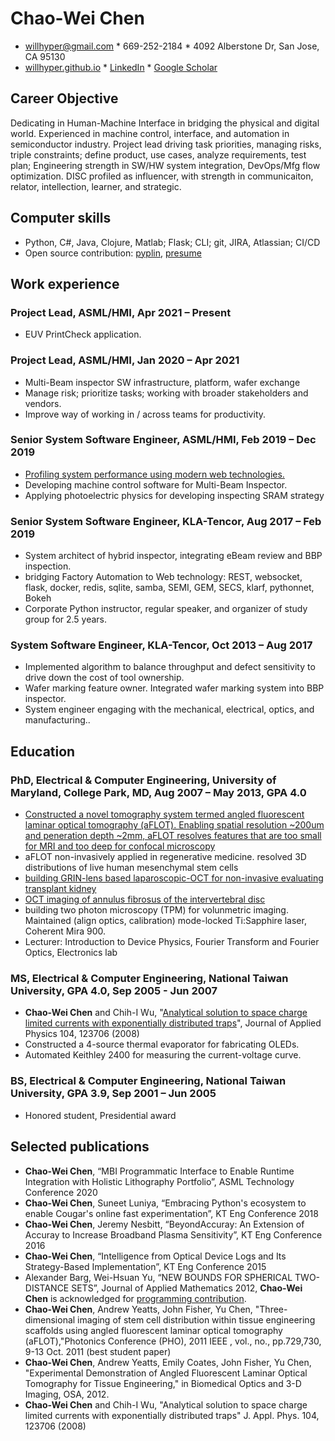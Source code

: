 # Chao-Wei Chen
- willhyper@gmail.com * 669-252-2184 * 4092 Alberstone Dr, San Jose, CA 95130
- [willhyper.github.io](https://willhyper.github.io) * [LinkedIn](https://www.linkedin.com/in/chao-wei-chen-03179465/) * [Google Scholar](https://scholar.google.com/citations?user=FxDwG_h5zo8C)

## Career Objective
Dedicating in Human-Machine Interface in bridging the physical and digital world. Experienced in machine control, interface, and automation in semiconductor industry. Project lead driving task priorities, managing risks, triple constraints; define product, use cases, analyze requirements, test plan; Engineering strength in SW/HW system integration, DevOps/Mfg flow optimization. DISC profiled as influencer, with strength in communicaiton, relator, intellection, learner, and strategic.

## Computer skills
- Python, C#, Java, Clojure, Matlab; Flask; CLI; git, JIRA, Atlassian; CI/CD
- Open source contribution: [pyplin](https://github.com/willhyper/pyplin), [presume](https://github.com/willhyper/presume)

## Work experience

### Project Lead, ASML/HMI, Apr 2021 – Present
- EUV PrintCheck application.

### Project Lead, ASML/HMI, Jan 2020 – Apr 2021
- Multi-Beam inspector SW infrastructure, platform, wafer exchange
- Manage risk; prioritize tasks; working with broader stakeholders and vendors.
- Improve way of working in / across teams for productivity.

### Senior System Software Engineer, ASML/HMI, Feb 2019 – Dec 2019
- [Profiling system performance using modern web technologies.](https://github.com/willhyper/seqdiag)
- Developing machine control software for Multi-Beam Inspector.
- Applying photoelectric physics for developing inspecting SRAM strategy

### Senior System Software Engineer, KLA-Tencor, Aug 2017 – Feb 2019
- System architect of hybrid inspector, integrating eBeam review and BBP inspection. 
- bridging Factory Automation to Web technology: REST, websocket, flask, docker, redis, sqlite, samba, SEMI, GEM, SECS, klarf, pythonnet, Bokeh
- Corporate Python instructor, regular speaker, and organizer of study group for 2.5 years.

### System Software Engineer, KLA-Tencor, Oct 2013 – Aug 2017
- Implemented algorithm to balance throughput and defect sensitivity to drive down the cost of tool ownership.
- Wafer marking feature owner. Integrated wafer marking system into BBP inspector.
- System engineer engaging with the mechanical, electrical, optics, and manufacturing..

## Education
### PhD, Electrical & Computer Engineering, University of Maryland, College Park, MD, Aug 2007 – May 2013, GPA 4.0
- [Constructed a novel tomography system termed angled fluorescent laminar optical tomography (aFLOT). Enabling spatial resolution ~200um and peneration depth ~2mm, aFLOT resolves features that are too small for MRI and too deep for confocal microscopy](https://drum.lib.umd.edu/bitstream/handle/1903/14225/Chen_umd_0117E_14017.pdf)
- aFLOT non-invasively applied in regenerative medicine. resolved 3D distributions of live human mesenchymal stem cells
- [building GRIN-lens based laparoscopic-OCT for non-invasive evaluating transplant kidney](https://doi.org/10.1007/978-3-642-14998-6_122)
- [OCT imaging of annulus fibrosus of the intervertebral disc](https://dx.doi.org/10.1002%2Fjor.22778)
- building two photon microscopy (TPM) for volunmetric imaging. Maintained (align optics, calibration) mode-locked Ti:Sapphire laser, Coherent Mira 900.
- Lecturer: Introduction to Device Physics, Fourier Transform and Fourier Optics, Electronics lab

### MS, Electrical & Computer Engineering, National Taiwan University, GPA 4.0, Sep 2005 - Jun 2007
- **Chao-Wei Chen** and Chih-I Wu, "[Analytical solution to space charge limited currents with exponentially distributed traps](http://dx.doi.org/10.1063/1.3043844)", Journal of Applied Physics 104, 123706 (2008)
- Constructed a 4-source thermal evaporator for fabricating OLEDs.
- Automated Keithley 2400 for measuring the current-voltage curve.

### BS, Electrical & Computer Engineering, National Taiwan University, GPA 3.9, Sep 2001 – Jun 2005
- Honored student, Presidential award

## Selected publications
- **Chao-Wei Chen**, “MBI Programmatic Interface to Enable Runtime Integration with Holistic Lithography Portfolio”, ASML Technology Conference 2020
- **Chao-Wei Chen**, Suneet Luniya, “Embracing Python's ecosystem to enable Cougar's online fast experimentation”, KT Eng Conference 2018
- **Chao-Wei Chen**, Jeremy Nesbitt, “BeyondAccuray: An Extension of Accuray to Increase Broadband Plasma Sensitivity”, KT Eng Conference 2016
- **Chao-Wei Chen**, “Intelligence from Optical Device Logs and Its Strategy-Based Implementation”, KT Eng Conference 2015
- Alexander Barg, Wei-Hsuan Yu, “NEW BOUNDS FOR SPHERICAL TWO-DISTANCE SETS”, Journal of Applied Mathematics 2012, **Chao-Wei Chen** is acknowledged for [programming contribution](https://github.com/willhyper/two_dist_set).
- **Chao-Wei Chen**, Andrew Yeatts, John Fisher, Yu Chen, "Three-dimensional imaging of stem cell distribution within tissue engineering scaffolds using angled fluorescent laminar optical tomography (aFLOT),"Photonics Conference (PHO), 2011 IEEE , vol., no., pp.729,730, 9-13 Oct. 2011 (best student paper)
- **Chao-Wei Chen**, Andrew Yeatts, Emily Coates, John Fisher, Yu Chen, "Experimental Demonstration of Angled Fluorescent Laminar Optical Tomography for Tissue Engineering," in Biomedical Optics and 3-D Imaging, OSA, 2012.
- **Chao-Wei Chen** and Chih-I Wu, "Analytical solution to space charge limited currents with exponentially distributed traps" J. Appl. Phys. 104, 123706 (2008)
